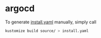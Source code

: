 # argocd

To generate [install.yaml](install.yaml) manually, simply call

```sh
kustomize build source/ > install.yaml
```

